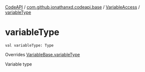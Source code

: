 [CodeAPI](../../index.md) / [com.github.jonathanxd.codeapi.base](../index.md) / [VariableAccess](index.md) / [variableType](.)

# variableType

`val variableType: Type`

Overrides [VariableBase.variableType](../-variable-base/variable-type.md)

Variable type

